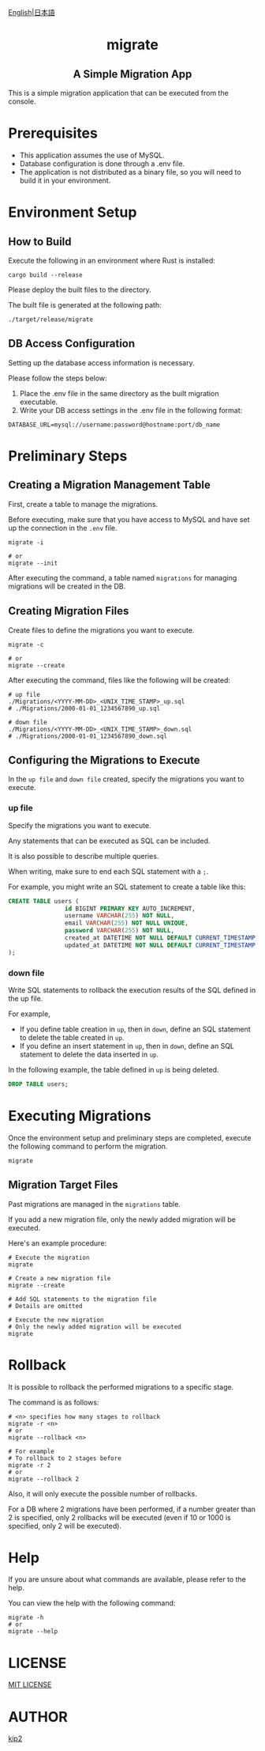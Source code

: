 [English](README.md)|[日本語](README-ja.md)

<h1 align="center">migrate</h1>

<h2 align="center">A Simple Migration App</h2>

This is a simple migration application that can be executed from the console.

# Prerequisites

- This application assumes the use of MySQL.
- Database configuration is done through a .env file.
- The application is not distributed as a binary file, so you will need to build it in your environment.

# Environment Setup

## How to Build

Execute the following in an environment where Rust is installed:

```shell
cargo build --release
```

Please deploy the built files to the directory.

The built file is generated at the following path:

```shell
./target/release/migrate
```

## DB Access Configuration

Setting up the database access information is necessary.

Please follow the steps below:

1. Place the .env file in the same directory as the built migration executable.
2. Write your DB access settings in the .env file in the following format:

```env
DATABASE_URL=mysql://username:password@hostname:port/db_name
```

# Preliminary Steps

## Creating a Migration Management Table

First, create a table to manage the migrations.

Before executing, make sure that you have access to MySQL and have set up the connection in the `.env` file.

```shell
migrate -i

# or
migrate --init
```

After executing the command, a table named `migrations` for managing migrations will be created in the DB.

## Creating Migration Files

Create files to define the migrations you want to execute.

```shell
migrate -c

# or
migrate --create
```

After executing the command, files like the following will be created:

```shell
# up file
./Migrations/<YYYY-MM-DD>_<UNIX_TIME_STAMP>_up.sql
# ./Migrations/2000-01-01_1234567890_up.sql

# down file
./Migrations/<YYYY-MM-DD>_<UNIX_TIME_STAMP>_down.sql
# ./Migrations/2000-01-01_1234567890_down.sql
```

## Configuring the Migrations to Execute

In the `up file` and `down file` created, specify the migrations you want to execute.

### up file

Specify the migrations you want to execute.

Any statements that can be executed as SQL can be included.

It is also possible to describe multiple queries.

When writing, make sure to end each SQL statement with a `;`.

For example, you might write an SQL statement to create a table like this:

```sql
CREATE TABLE users (
                id BIGINT PRIMARY KEY AUTO_INCREMENT,
                username VARCHAR(255) NOT NULL,
                email VARCHAR(255) NOT NULL UNIQUE,
                password VARCHAR(255) NOT NULL,
                created_at DATETIME NOT NULL DEFAULT CURRENT_TIMESTAMP,
                updated_at DATETIME NOT NULL DEFAULT CURRENT_TIMESTAMP ON UPDATE CURRENT_TIMESTAMP
);
```

### down file

Write SQL statements to rollback the execution results of the SQL defined in the up file.

For example,

- If you define table creation in `up`, then in `down`, define an SQL statement to delete the table created in `up`.
- If you define an insert statement in `up`, then in `down`, define an SQL statement to delete the data inserted in `up`.

In the following example, the table defined in `up` is being deleted.

```sql
DROP TABLE users;
```

# Executing Migrations

Once the environment setup and preliminary steps are completed, execute the following command to perform the migration.

```shell
migrate
```

## Migration Target Files

Past migrations are managed in the `migrations` table.

If you add a new migration file, only the newly added migration will be executed.

Here's an example procedure:

```shell
# Execute the migration
migrate

# Create a new migration file
migrate --create

# Add SQL statements to the migration file
# Details are omitted

# Execute the new migration
# Only the newly added migration will be executed
migrate
```

# Rollback

It is possible to rollback the performed migrations to a specific stage.

The command is as follows:

```shell
# <n> specifies how many stages to rollback
migrate -r <n>
# or
migrate --rollback <n>

# For example
# To rollback to 2 stages before
migrate -r 2
# or
migrate --rollback 2
```

Also, it will only execute the possible number of rollbacks.

For a DB where 2 migrations have been performed, if a number greater than 2 is specified, only 2 rollbacks will be executed (even if 10 or 1000 is specified, only 2 will be executed).

# Help

If you are unsure about what commands are available, please refer to the help.

You can view the help with the following command:

```shell
migrate -h
# or
migrate --help
```

# LICENSE

[MIT LICENSE](https://github.com/kip2/sqcr/blob/main/LICENSE)

# AUTHOR

[kip2](https://github.com/kip2)
